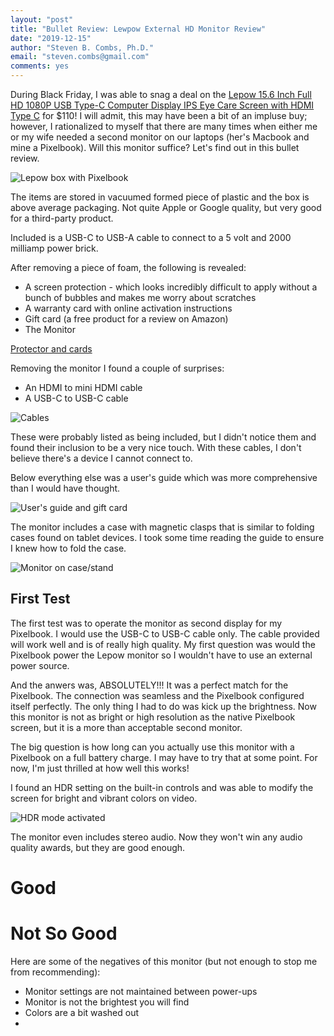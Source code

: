 ```yaml
---
layout: "post"
title: "Bullet Review: Lewpow External HD Monitor Review"
date: "2019-12-15"
author: "Steven B. Combs, Ph.D."
email: "steven.combs@gmail.com"
comments: yes
---
```


During Black Friday, I was able to snag a deal on the [Lepow 15.6 Inch Full HD 1080P USB Type-C Computer Display IPS Eye Care Screen with HDMI Type C](https://amzn.to/38JWMJt) for $110! I will admit, this may have been a bit of an impluse buy; however, I rationalized to myself that there are many times when either me or my wife needed a second monitor on our laptops (her's Macbook and mine a Pixelbook). Will this monitor suffice? Let's find out in this bullet review.

![Lepow box with Pixelbook]()

The items are stored in vacuumed formed piece of plastic and the box is above average packaging. Not quite Apple or Google quality, but very good for a third-party product.

Included is a USB-C to USB-A cable to connect to a 5 volt and 2000 milliamp power brick.

After removing a piece of foam, the following is revealed:

* A screen protection - which looks incredibly difficult to apply without a bunch of bubbles and makes me worry about scratches
* A warranty card with online activation instructions
* Gift card (a free product for a review on Amazon)
* The Monitor

[Protector and cards]()

Removing the monitor I found a couple of surprises:

* An HDMI to mini HDMI cable
* A USB-C to USB-C cable

![Cables]()

These were probably listed as being included, but I didn't notice them and found their inclusion to be a very nice touch. With these cables, I don't believe there's a device I cannot connect to.

Below everything else was a user's guide which was more comprehensive than I would have thought.

![User's guide and gift card]()

The monitor includes a case with magnetic clasps that is similar to folding cases found on tablet devices. I took some time reading the guide to ensure I knew how to fold the case.

![Monitor on case/stand]()

## First Test

The first test was to operate the monitor as second display for my Pixelbook. I would use the USB-C to USB-C cable only. The cable provided will work well and is of really high quality. My first question was would the Pixelbook power the Lepow monitor so I wouldn't have to use an external power source.

And the anwers was, ABSOLUTELY!!! It was a perfect match for the Pixelbook. The connection was seamless and the Pixelbook configured itself perfectly. The only thing I had to do was kick up the brightness. Now this monitor is not as bright or high resolution as the native Pixelbook screen, but it is a more than acceptable second monitor.

The big question is how long can you actually use this monitor with a Pixelbook on a full battery charge. I may have to try that at some point. For now, I'm just thrilled at how well this works!

I found an HDR setting on the built-in controls and was able to modify the screen for bright and vibrant colors on video.

![HDR mode activated]()

The monitor even includes stereo audio. Now they won't win any audio quality awards, but they are good enough.

# Good

# Not So Good

Here are some of the negatives of this monitor (but not enough to stop me from recommending):

* Monitor settings are not maintained between power-ups
* Monitor is not the brightest you will find
* Colors are a bit washed out
*
